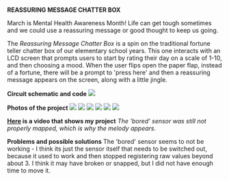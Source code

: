 **REASSURING MESSAGE CHATTER BOX**

March is Mental Health Awareness Month! Life can get tough sometimes and we could use a reassuring message or good thought to keep us going. 

The *Reassuring Message Chatter Box* is a spin on the traditional fortune teller chatter box of our elementary school years. This one interacts with an LCD screen that prompts users to start by rating their day on a scale of 1-10, and then choosing a mood. When the user flips open the paper flap, instead of a fortune, there will be a prompt to 'press here' and then a reassuring message appears on the screen, along with a little jingle.

**Circuit schematic and code**
![](midtermSchematic.JPG)

**Photos of the project**
![](midterm6.JPG)
![](midterm5.JPG)
![](midterm4.JPG)
![](midterm3.JPG)
![](midterm2.JPG)
![](midterm1.JPG)


**[Here](https://youtu.be/8g22FEsRuYo) is a video that shows my project**
*The 'bored' sensor was still not properly mapped, which is why the melody appears.*


**Problems and possible solutions**
The 'bored' sensor seems to not be working - I think its just the sensor itself that needs to be switched out, because it used to work and then stopped registering raw values beyond about 3. I think it may have broken or snapped, but I did not have enough time to move it. 
